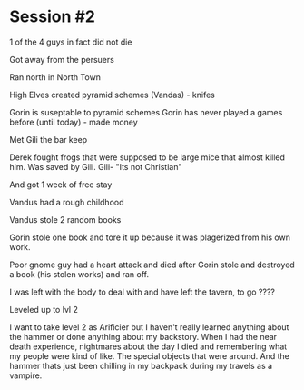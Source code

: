 # Session #2

1 of the 4 guys in fact did not die

Got away from the persuers

Ran north in North Town

High Elves created pyramid schemes (Vandas) - knifes

Gorin is suseptable to pyramid schemes
Gorin has never played a games before (until today) - made money

Met Gili the bar keep

Derek fought frogs that were supposed to be large mice that almost killed him. Was saved by Gili.
Gili- "Its not Christian"

And got 1 week of free stay

Vandus had a rough childhood

Vandus stole 2 random books

Gorin stole one book and tore it up because it was plagerized from his own work.

Poor gnome guy had a heart attack and died after Gorin stole and destroyed a book (his stolen works) and ran off.

I was left with the body to deal with and have left the tavern, to go ????

Leveled up to lvl 2

I want to take level 2 as Arificier but I haven't really learned anything about the hammer or done anything about my backstory. When I had the near death experience, nightmares about the day I died and remembering what my people were kind of like. The special objects that were around. And the hammer thats just been chilling in my backpack during my travels as a vampire.
